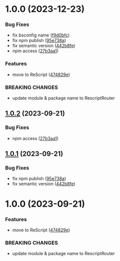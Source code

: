 # 1.0.0 (2023-12-23)


### Bug Fixes

* fix bsconfig name ([f9d0bfc](https://github.com/DCKT/rescript-router/commit/f9d0bfc62184b66b47a32e96d687e147d8e99d26))
* fix npm publish ([95e738a](https://github.com/DCKT/rescript-router/commit/95e738ac8a995245bdf293212758f55bb51e5919))
* fix semantic version ([442b8fe](https://github.com/DCKT/rescript-router/commit/442b8fefd58c8d55113654a1dbf91d6aa893dbac))
* npm access ([27b3aa1](https://github.com/DCKT/rescript-router/commit/27b3aa1970ab6cd355376defa7df662b8ccd1c14))


### Features

* move to ReScript ([474829e](https://github.com/DCKT/rescript-router/commit/474829e45c2ad1f66da077e63c75593f6d4bfcde))


### BREAKING CHANGES

* update module & package name to RescriptRouter

## [1.0.2](https://github.com/DCKT/rescript-router/compare/v1.0.1...v1.0.2) (2023-09-21)


### Bug Fixes

* npm access ([27b3aa1](https://github.com/DCKT/rescript-router/commit/27b3aa1970ab6cd355376defa7df662b8ccd1c14))

## [1.0.1](https://github.com/DCKT/rescript-router/compare/v1.0.0...v1.0.1) (2023-09-21)


### Bug Fixes

* fix npm publish ([95e738a](https://github.com/DCKT/rescript-router/commit/95e738ac8a995245bdf293212758f55bb51e5919))
* fix semantic version ([442b8fe](https://github.com/DCKT/rescript-router/commit/442b8fefd58c8d55113654a1dbf91d6aa893dbac))

# 1.0.0 (2023-09-21)


### Features

* move to ReScript ([474829e](https://github.com/DCKT/rescript-router/commit/474829e45c2ad1f66da077e63c75593f6d4bfcde))


### BREAKING CHANGES

* update module & package name to RescriptRouter

